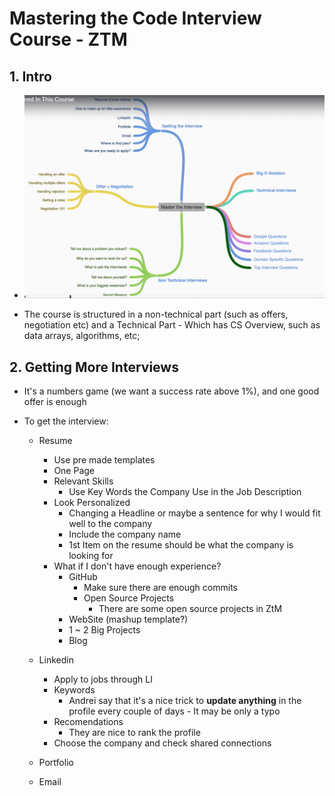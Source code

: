 # Mastering the Code Interview Course - ZTM

## 1. Intro

- ![Course Structure](/images/1_course-structure.png)

- The course is structured in a non-technical part (such as offers, negotiation etc) and a Technical Part - Which has CS Overview, such as data arrays, algorithms, etc;

 
## 2. Getting More Interviews

- It's a numbers game (we want a success rate above 1%), and one good offer is enough

- To get the interview:
    - Resume
        - Use pre made templates
        - One Page
        - Relevant Skills
            - Use Key Words the Company Use in the Job Description
        - Look Personalized
            - Changing a Headline or maybe a sentence for why I would fit well to the company
            - Include the company name
            - 1st Item on the resume should be what the company is looking for
        - What if I don't have enough experience?
            - GitHub
                - Make sure there are enough commits
                - Open Source Projects
                    - There are some open source projects in ZtM
            - WebSite (mashup template?)
            - 1 ~ 2 Big Projects
            - Blog
    
    - Linkedin
        - Apply to jobs through LI
        - Keywords
            - Andrei say that it's a nice trick to **update anything** in the profile every couple of days - It may be only a typo
        - Recomendations
            - They are nice to rank the profile
        - Choose the company and check shared connections
    
    - Portfolio
    
    - Email


